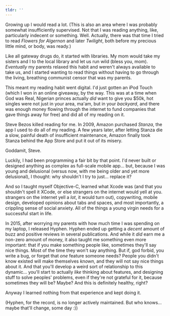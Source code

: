 ```yaml
---
tldr: ''
---
```


Growing up I would read a lot. (This is also an area where I was probably somewhat insufficiently supervised. Not that I was reading anything, like, particularly indecent or something. Well. Actually, there was that time I tried to read _Flowers for Algernon_ and later _Twilight_, both before my precious little mind, or body, was ready.)

Like all gateway drugs do, it started with libraries. My mom would take my sisters and I to the local library and let us run wild (bless you, mom). _Eventually_ my parents relaxed this habit and weren't always available to take us, and I started wanting to read things without having to go through the living, breathing communist censor that was my parents.

This meant my reading habit went digital. I'd just gotten an iPod Touch (which I won in an online giveaway, by the way. This was at a time when God was Real, Nigerian princes actually _did_ want to give you $50k, hot singles were not just in your area, ma'am, but in your _backyard_, and there was enough money flowing through the internet to fund companies that gave things away for free) and did all of my reading on it.

Steve Bezos killed reading for me. In 2009, Amazon purchased _Stanza_, the app I used to do all of my reading. A few years later, after letting Stanza die a slow, painful death of insufficient maintenance, Amazon finally took Stanza behind the App Store and put it out of its misery.

Goddamit, Steve.

Luckily, I had been programming a fair bit by that point. I'd never built or designed anything as complex as full-scale mobile app... but, because I was young and delusional (versus now, with me being older and yet more delusional), I thought: why shouldn't I try to just... replace it?

And so I taught myself Objective-C, learned what Xcode was (and that you shouldn't spell it XCode, or else strangers on the internet would yell at you. strangers on the internet yell a _lot_, it would turn out), copywriting, mobile design, developed opinions about tabs and spaces, and most importantly, a crippling sense of social anxiety. All of the things a young virgin needs for a successful start in life.

In 2015, after worrying my parents with how much time I was spending on my laptop, I released Hyphen. Hyphen ended up getting a _decent_ amount of buzz and positive reviews in several publications. And while it _did_ earn me a non-zero amount of money, it also taught me something even more important: that if you make something people like, sometimes they'll say nice things. Most of the time they won't say anything. But if, god forbid, you write a bug, or forget that _one_ feature someone needs? People you didn't know existed will make themselves _known_, and they will not say nice things about it. And that you'll develop a weird sort of relationship to this dynamic... you'll start to actually _like_ thinking about features, and designing stuff to solve peoples' problems, even if they're not grateful for it, because sometimes they will be? Maybe? And this is definitely healthy, right?

Anyway I learned nothing from that experience and kept doing it.

(Hyphen, for the record, is no longer actively maintained. But who knows... maybe that'll change, some day :))